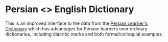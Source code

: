 # Persian <> English Dictionary

This is an improved interface to the data from the [Persian Learner's Dictionary](https://www.persianlearner.com/pages/dictionaryen.cfm) which has advantages for Persian learners over ordinary dictionaries, including diacritic marks and both formal/colloquial examples.
